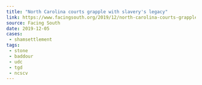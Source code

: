 ```yaml
---
title: "North Carolina courts grapple with slavery's legacy"
link: https://www.facingsouth.org/2019/12/north-carolina-courts-grapple-slaverys-legacy
source: Facing South
date: 2019-12-05
cases:
 - shamsettlement
tags:
 - stone
 - baddour
 - udc
 - tgd
 - ncscv
---
```

